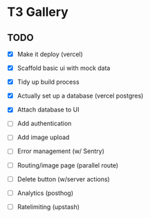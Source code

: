  # T3 Gallery

 ## TODO

 - [x] Make it deploy (vercel)
 - [x] Scaffold basic ui with mock data
 - [x] Tidy up build process
 - [x] Actually set up a database (vercel postgres)
 - [x] Attach database to UI
 - [ ] Add authentication
 - [ ] Add image upload
 - [ ] Error management (w/ Sentry)
 - [ ] Routing/image page (parallel route)
 - [ ] Delete button (w/server actions)
 - [ ] Analytics (posthog)
 - [ ] Ratelimiting (upstash)
 